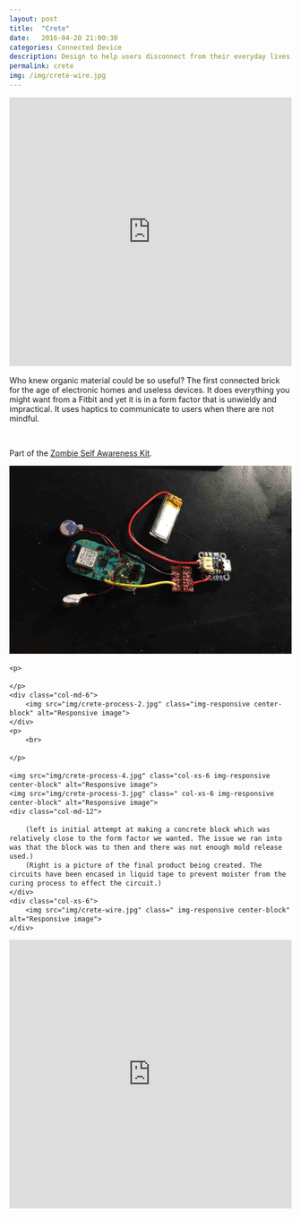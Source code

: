 ```yaml
---
layout: post
title:  "Crete"
date:   2016-04-20 21:00:30
categories: Connected Device  
description: Design to help users disconnect from their everyday lives through the use of haptic vibrations that tell them to be more mindful.
permalink: crete
img: /img/crete-wire.jpg
---
```


<div>
	<iframe width="100%" height="480" src="https://www.youtube.com/embed/hJkIgraE530" frameborder="0" allowfullscreen></iframe>
</div>

<div class="row">
	<div class="col-xs-1"></div>
	<div class="col-xs-10">
		<p>Who knew organic material could be so useful? The first connected brick for the age of electronic homes and useless devices. It does everything you might want from a Fitbit and yet it is in a form factor that is unwieldy and impractical. It uses haptics to communicate to users when there are not mindful.</p>
		<br>
		<p>
		Part of the	<a href="/apocalypse"> Zombie Self Awareness Kit</a>. 
		</p>
	</div>
	<div class="col-md-6">
			<img src="img/crete-process.jpg" class="img-responsive center-block" alt="Responsive image">
	</div>

	<p>
		
	</p>
	<div class="col-md-6">
		<img src="img/crete-process-2.jpg" class="img-responsive center-block" alt="Responsive image">
	</div>
	<p>
		<br>

	</p>

	<img src="img/crete-process-4.jpg" class="col-xs-6 img-responsive center-block" alt="Responsive image">
	<img src="img/crete-process-3.jpg" class=" col-xs-6 img-responsive center-block" alt="Responsive image">
	<div class="col-md-12">

		(left is initial attempt at making a concrete block which was relatively close to the form factor we wanted. The issue we ran into was that the block was to then and there was not enough mold release used.)
		(Right is a picture of the final product being created. The circuits have been encased in liquid tape to prevent moister from the curing process to effect the circuit.)
	</div>
	<div class="col-xs-6">
		<img src="img/crete-wire.jpg" class=" img-responsive center-block" alt="Responsive image">
	</div>
</div>
<div>
	<iframe width="100%" height="480" src="https://www.youtube.com/embed/GyFxrQd7-zw?list=PLp1AzLEITCFxnF3zXRn5ZErynB5Vg5Ynr" frameborder="0" allowfullscreen></iframe>
</div>

